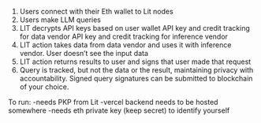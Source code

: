 1) Users connect with their Eth wallet to Lit nodes
2) Users make LLM queries
3) LIT decrypts API keys based on user wallet
API key and credit tracking for data vendor
API key and credit tracking for inference vendor
4) LIT action takes data from data vendor and uses it with inference vendor. User doesn’t see the input data
5) LIT action returns results to user and signs that user made that request
6) Query is tracked, but not the data or the result, maintaining privacy with accountability. Signed query signatures can be submitted to blockchain of your choice.

To run:
-needs PKP from Lit
-vercel backend needs to be hosted somewhere
-needs eth private key (keep secret) to identify yourself
